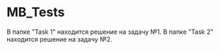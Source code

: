 # MB_Tests
В папке "Task 1" находится решение на задачу №1.
В папке "Task 2" находится решение на задачу №2.
